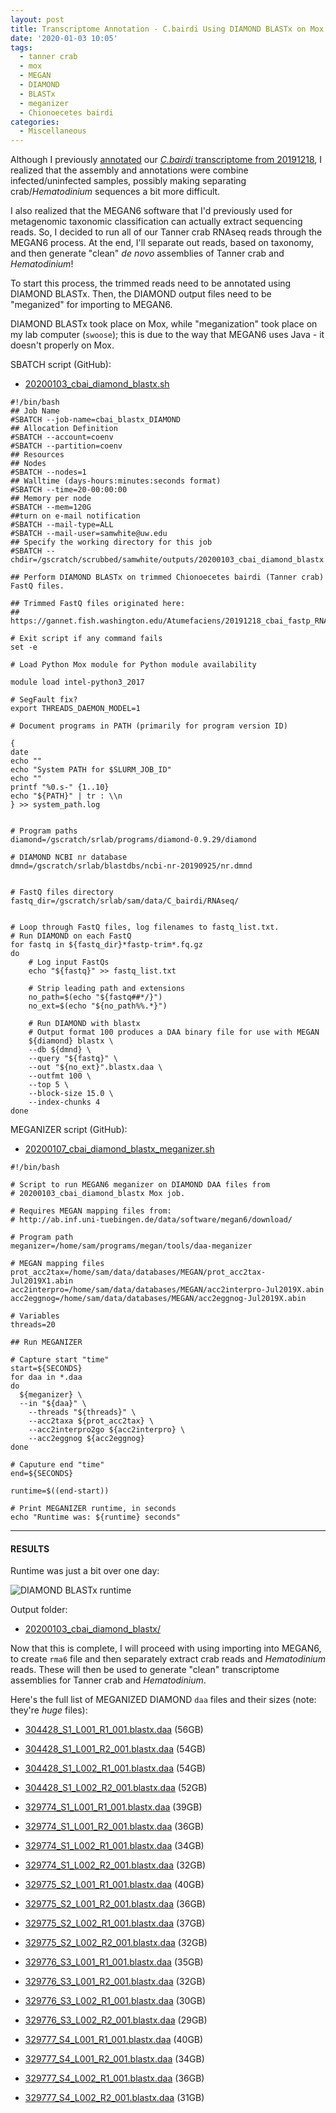 ```yaml
---
layout: post
title: Transcriptome Annotation - C.bairdi Using DIAMOND BLASTx on Mox and MEGAN6 Meganizer
date: '2020-01-03 10:05'
tags:
  - tanner crab
  - mox
  - MEGAN
  - DIAMOND
  - BLASTx
  - meganizer
  - Chionoecetes bairdi
categories:
  - Miscellaneous
---
```

Although I previously [annotated](https://robertslab.github.io/sams-notebook/2019/12/25/Transcriptome-Annotation-C.bairdi-Trinity-Assembly-Trinotate-on-Mox.html) our [_C.bairdi_ transcriptome from 20191218](https://robertslab.github.io/sams-notebook/2019/12/18/Transcriptome-Assembly-C.bairdi-Trimmed-RNAseq-Using-Trinity-on-Mox.html), I realized that the assembly and annotations were combine infected/uninfected samples, possibly making separating crab/_Hematodinium_ sequences a bit more difficult.

I also realized that the MEGAN6 software that I'd previously used for metagenomic taxonomic classification can actually extract sequencing reads. So, I decided to run all of our Tanner crab RNAseq reads through the MEGAN6 process. At the end, I'll separate out reads, based on taxonomy, and then generate "clean" _de novo_ assemblies of Tanner crab and _Hematodinium_!

To start this process, the trimmed reads need to be annotated using DIAMOND BLASTx. Then, the DIAMOND output files need to be "meganized" for importing to MEGAN6.

DIAMOND BLASTx took place on Mox, while "meganization" took place on my lab computer (`swoose`); this is due to the way that MEGAN6 uses Java - it doesn't properly on Mox.

SBATCH script (GitHub):

- [20200103_cbai_diamond_blastx.sh](https://github.com/RobertsLab/sams-notebook/blob/master/sbatch_scripts/20200103_cbai_diamond_blastx.sh)

```shell
#!/bin/bash
## Job Name
#SBATCH --job-name=cbai_blastx_DIAMOND
## Allocation Definition
#SBATCH --account=coenv
#SBATCH --partition=coenv
## Resources
## Nodes
#SBATCH --nodes=1
## Walltime (days-hours:minutes:seconds format)
#SBATCH --time=20-00:00:00
## Memory per node
#SBATCH --mem=120G
##turn on e-mail notification
#SBATCH --mail-type=ALL
#SBATCH --mail-user=samwhite@uw.edu
## Specify the working directory for this job
#SBATCH --chdir=/gscratch/scrubbed/samwhite/outputs/20200103_cbai_diamond_blastx

## Perform DIAMOND BLASTx on trimmed Chionoecetes bairdi (Tanner crab) FastQ files.

## Trimmed FastQ files originated here:
## https://gannet.fish.washington.edu/Atumefaciens/20191218_cbai_fastp_RNAseq_trimming/

# Exit script if any command fails
set -e

# Load Python Mox module for Python module availability

module load intel-python3_2017

# SegFault fix?
export THREADS_DAEMON_MODEL=1

# Document programs in PATH (primarily for program version ID)

{
date
echo ""
echo "System PATH for $SLURM_JOB_ID"
echo ""
printf "%0.s-" {1..10}
echo "${PATH}" | tr : \\n
} >> system_path.log


# Program paths
diamond=/gscratch/srlab/programs/diamond-0.9.29/diamond

# DIAMOND NCBI nr database
dmnd=/gscratch/srlab/blastdbs/ncbi-nr-20190925/nr.dmnd


# FastQ files directory
fastq_dir=/gscratch/srlab/sam/data/C_bairdi/RNAseq/


# Loop through FastQ files, log filenames to fastq_list.txt.
# Run DIAMOND on each FastQ
for fastq in ${fastq_dir}*fastp-trim*.fq.gz
do
	# Log input FastQs
	echo "${fastq}" >> fastq_list.txt

	# Strip leading path and extensions
	no_path=$(echo "${fastq##*/}")
	no_ext=$(echo "${no_path%%.*}")

	# Run DIAMOND with blastx
	# Output format 100 produces a DAA binary file for use with MEGAN
	${diamond} blastx \
	--db ${dmnd} \
	--query "${fastq}" \
	--out "${no_ext}".blastx.daa \
	--outfmt 100 \
	--top 5 \
	--block-size 15.0 \
	--index-chunks 4
done
```


MEGANIZER script (GitHub):

- [20200107_cbai_diamond_blastx_meganizer.sh](https://github.com/RobertsLab/sams-notebook/blob/master/bash_scripts/20200107_cbai_diamond_blastx_meganizer.sh)

```shell
#!/bin/bash

# Script to run MEGAN6 meganizer on DIAMOND DAA files from
# 20200103_cbai_diamond_blastx Mox job.

# Requires MEGAN mapping files from:
# http://ab.inf.uni-tuebingen.de/data/software/megan6/download/

# Program path
meganizer=/home/sam/programs/megan/tools/daa-meganizer

# MEGAN mapping files
prot_acc2tax=/home/sam/data/databases/MEGAN/prot_acc2tax-Jul2019X1.abin
acc2interpro=/home/sam/data/databases/MEGAN/acc2interpro-Jul2019X.abin
acc2eggnog=/home/sam/data/databases/MEGAN/acc2eggnog-Jul2019X.abin

# Variables
threads=20

## Run MEGANIZER

# Capture start "time"
start=${SECONDS}
for daa in *.daa
do
  ${meganizer} \
  --in "${daa}" \
	--threads "${threads}" \
	--acc2taxa ${prot_acc2tax} \
	--acc2interpro2go ${acc2interpro} \
	--acc2eggnog ${acc2eggnog}
done

# Caputure end "time"
end=${SECONDS}

runtime=$((end-start))

# Print MEGANIZER runtime, in seconds
echo "Runtime was: ${runtime} seconds"
```

---

#### RESULTS

Runtime was just a bit over one day:

![DIAMOND BLASTx runtime](https://github.com/RobertsLab/sams-notebook/blob/master/images/screencaps/20200103_cbai_diamond_blastx_runtime.png?raw=true)

Output folder:

- [20200103_cbai_diamond_blastx/](https://gannet.fish.washington.edu/Atumefaciens/20200103_cbai_diamond_blastx/)


Now that this is complete, I will proceed with using importing into MEGAN6, to create `rma6` file and then separately extract crab reads and _Hematodinium_ reads. These will then be used to generate "clean" transcriptome assemblies for Tanner crab and _Hematodinium_.

Here's the full list of MEGANIZED DIAMOND `daa` files and their sizes (note: they're _huge_ files):

- [304428_S1_L001_R1_001.blastx.daa](https://gannet.fish.washington.edu/Atumefaciens/20200103_cbai_diamond_blastx/304428_S1_L001_R1_001.blastx.daa) (56GB)

- [304428_S1_L001_R2_001.blastx.daa](https://gannet.fish.washington.edu/Atumefaciens/20200103_cbai_diamond_blastx/304428_S1_L001_R2_001.blastx.daa) (54GB)

- [304428_S1_L002_R1_001.blastx.daa](https://gannet.fish.washington.edu/Atumefaciens/20200103_cbai_diamond_blastx/304428_S1_L002_R1_001.blastx.daa) (54GB)

- [304428_S1_L002_R2_001.blastx.daa](https://gannet.fish.washington.edu/Atumefaciens/20200103_cbai_diamond_blastx/304428_S1_L002_R2_001.blastx.daa) (52GB)

- [329774_S1_L001_R1_001.blastx.daa](https://gannet.fish.washington.edu/Atumefaciens/20200103_cbai_diamond_blastx/329774_S1_L001_R1_001.blastx.daa) (39GB)

- [329774_S1_L001_R2_001.blastx.daa](https://gannet.fish.washington.edu/Atumefaciens/20200103_cbai_diamond_blastx/329774_S1_L001_R2_001.blastx.daa) (36GB)

- [329774_S1_L002_R1_001.blastx.daa](https://gannet.fish.washington.edu/Atumefaciens/20200103_cbai_diamond_blastx/329774_S1_L002_R1_001.blastx.daa) (34GB)

- [329774_S1_L002_R2_001.blastx.daa](https://gannet.fish.washington.edu/Atumefaciens/20200103_cbai_diamond_blastx/329774_S1_L002_R2_001.blastx.daa) (32GB)

- [329775_S2_L001_R1_001.blastx.daa](https://gannet.fish.washington.edu/Atumefaciens/20200103_cbai_diamond_blastx/329775_S2_L001_R1_001.blastx.daa) (40GB)

- [329775_S2_L001_R2_001.blastx.daa](https://gannet.fish.washington.edu/Atumefaciens/20200103_cbai_diamond_blastx/329775_S2_L001_R2_001.blastx.daa) (36GB)

- [329775_S2_L002_R1_001.blastx.daa](https://gannet.fish.washington.edu/Atumefaciens/20200103_cbai_diamond_blastx/329775_S2_L002_R1_001.blastx.daa) (37GB)

- [329775_S2_L002_R2_001.blastx.daa](https://gannet.fish.washington.edu/Atumefaciens/20200103_cbai_diamond_blastx/329775_S2_L002_R2_001.blastx.daa) (32GB)

- [329776_S3_L001_R1_001.blastx.daa](https://gannet.fish.washington.edu/Atumefaciens/20200103_cbai_diamond_blastx/329776_S3_L001_R1_001.blastx.daa) (35GB)

- [329776_S3_L001_R2_001.blastx.daa](https://gannet.fish.washington.edu/Atumefaciens/20200103_cbai_diamond_blastx/329776_S3_L001_R2_001.blastx.daa) (32GB)

- [329776_S3_L002_R1_001.blastx.daa](https://gannet.fish.washington.edu/Atumefaciens/20200103_cbai_diamond_blastx/329776_S3_L002_R1_001.blastx.daa) (30GB)

- [329776_S3_L002_R2_001.blastx.daa](https://gannet.fish.washington.edu/Atumefaciens/20200103_cbai_diamond_blastx/329776_S3_L002_R2_001.blastx.daa) (29GB)

- [329777_S4_L001_R1_001.blastx.daa](https://gannet.fish.washington.edu/Atumefaciens/20200103_cbai_diamond_blastx/329777_S4_L001_R1_001.blastx.daa) (40GB)

- [329777_S4_L001_R2_001.blastx.daa](https://gannet.fish.washington.edu/Atumefaciens/20200103_cbai_diamond_blastx/329777_S4_L001_R2_001.blastx.daa) (34GB)

- [329777_S4_L002_R1_001.blastx.daa](https://gannet.fish.washington.edu/Atumefaciens/20200103_cbai_diamond_blastx/329777_S4_L002_R1_001.blastx.daa) (36GB)

- [329777_S4_L002_R2_001.blastx.daa](https://gannet.fish.washington.edu/Atumefaciens/20200103_cbai_diamond_blastx/329777_S4_L002_R2_001.blastx.daa) (31GB)

